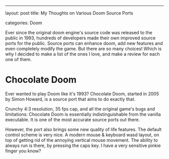 ---
layout: post
title: My Thoughts on Various Doom Source Ports

categories: Doom

Ever since the original doom engine's source code was released to the public in 1993, hundreds of developers made their own improved source ports for the public. Source ports can enhance doom, add new features and even completely modify the game. But there are so many choices! Which is why I decided to make a list of the ones I love, and make a review for each one of them.

# Chocolate Doom
Ever wanted to play Doom like it's 1993? Chocolate Doom, started in 2005 by Simon Howard, is a source port that aims to do exactly that.

Crunchy 4:3 resolution, 35 fps cap, and all the original game's bugs and limitations: Chocolate Doom is essentially indistinguishable from the vanilla executable. It is one of the most accurate source ports out there.

However, the port also brings some new quality of life features. The default control scheme is very nice. A modern mouse & keyboard wasd layout, on top of getting rid of the annoying vertical mouse movement. The ability to always run is there, by pressing the caps key. I have a very sensitive pinkie finger you know?
<!--stackedit_data:
eyJoaXN0b3J5IjpbLTE5ODI4ODgwMDEsMTY0NTU0NzU3Myw4NT
YxOTMwODIsLTEyNDYzMzMzNjMsMTcyNzU2NDM4OSwtMzk2MDM3
MDI0LDg3MzY5MDIzOCwtMTQxOTk3MzUwMiwyMDU3MTk1NjAsLT
kyNzkyODY4MiwxOTUxNjUzNDgyLDk1NDQ0MDk3MF19
-->